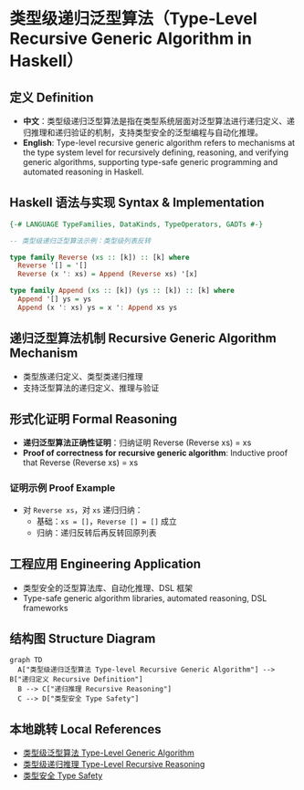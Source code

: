 # 类型级递归泛型算法（Type-Level Recursive Generic Algorithm in Haskell）

## 定义 Definition

- **中文**：类型级递归泛型算法是指在类型系统层面对泛型算法进行递归定义、递归推理和递归验证的机制，支持类型安全的泛型编程与自动化推理。
- **English**: Type-level recursive generic algorithm refers to mechanisms at the type system level for recursively defining, reasoning, and verifying generic algorithms, supporting type-safe generic programming and automated reasoning in Haskell.

## Haskell 语法与实现 Syntax & Implementation

```haskell
{-# LANGUAGE TypeFamilies, DataKinds, TypeOperators, GADTs #-}

-- 类型级递归泛型算法示例：类型级列表反转

type family Reverse (xs :: [k]) :: [k] where
  Reverse '[] = '[]
  Reverse (x ': xs) = Append (Reverse xs) '[x]

type family Append (xs :: [k]) (ys :: [k]) :: [k] where
  Append '[] ys = ys
  Append (x ': xs) ys = x ': Append xs ys
```

## 递归泛型算法机制 Recursive Generic Algorithm Mechanism

- 类型族递归定义、类型类递归推理
- 支持泛型算法的递归定义、推理与验证

## 形式化证明 Formal Reasoning

- **递归泛型算法正确性证明**：归纳证明 Reverse (Reverse xs) = xs
- **Proof of correctness for recursive generic algorithm**: Inductive proof that Reverse (Reverse xs) = xs

### 证明示例 Proof Example

- 对 `Reverse xs`，对 `xs` 递归归纳：
  - 基础：`xs = []`，`Reverse [] = []` 成立
  - 归纳：递归反转后再反转回原列表

## 工程应用 Engineering Application

- 类型安全的泛型算法库、自动化推理、DSL 框架
- Type-safe generic algorithm libraries, automated reasoning, DSL frameworks

## 结构图 Structure Diagram

```mermaid
graph TD
  A["类型级递归泛型算法 Type-level Recursive Generic Algorithm"] --> B["递归定义 Recursive Definition"]
  B --> C["递归推理 Recursive Reasoning"]
  C --> D["类型安全 Type Safety"]
```

## 本地跳转 Local References

- [类型级泛型算法 Type-Level Generic Algorithm](../33-Type-Level-Generic-Algorithm/01-Type-Level-Generic-Algorithm-in-Haskell.md)
- [类型级递归推理 Type-Level Recursive Reasoning](../58-Type-Level-Recursive-Reasoning/01-Type-Level-Recursive-Reasoning-in-Haskell.md)
- [类型安全 Type Safety](../14-Type-Safety/01-Type-Safety-in-Haskell.md)
